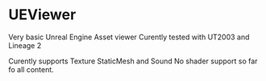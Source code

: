 # UEViewer
Very basic Unreal Engine Asset viewer
Curently tested with UT2003 and Lineage 2 

Curently supports Texture StaticMesh and Sound
No shader support so far fo all content.
